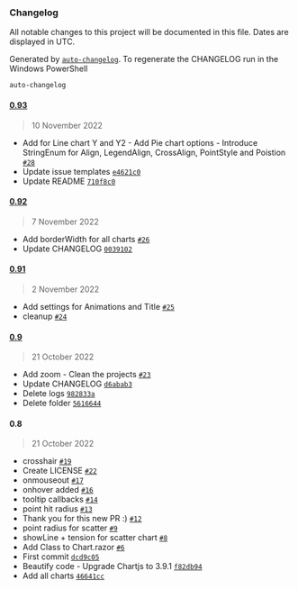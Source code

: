 ### Changelog

All notable changes to this project will be documented in this file. Dates are displayed in UTC.

Generated by [`auto-changelog`](https://github.com/CookPete/auto-changelog). To regenerate the CHANGELOG run in the Windows PowerShell

```
auto-changelog
```

#### [0.93](https://github.com/erossini/BlazorChartjs/compare/0.92...0.93)

> 10 November 2022

- Add for Line chart Y and Y2 - Add Pie chart options - Introduce StringEnum for Align, LegendAlign, CrossAlign, PointStyle and Poistion [`#28`](https://github.com/erossini/BlazorChartjs/pull/28)
- Update issue templates [`e4621c0`](https://github.com/erossini/BlazorChartjs/commit/e4621c0a7341187c4e27bb4710cba77d98ed13a7)
- Update README [`710f8c0`](https://github.com/erossini/BlazorChartjs/commit/710f8c0010af15a263b03907d7039f29d8ea0c9d)

#### [0.92](https://github.com/erossini/BlazorChartjs/compare/0.91...0.92)

> 7 November 2022

- Add borderWidth for all charts [`#26`](https://github.com/erossini/BlazorChartjs/pull/26)
- Update CHANGELOG [`0039102`](https://github.com/erossini/BlazorChartjs/commit/003910208c6e8b8dffb817a36eca9f9d81da674e)

#### [0.91](https://github.com/erossini/BlazorChartjs/compare/0.9...0.91)

> 2 November 2022

- Add settings for Animations and Title [`#25`](https://github.com/erossini/BlazorChartjs/pull/25)
- cleanup [`#24`](https://github.com/erossini/BlazorChartjs/pull/24)

#### [0.9](https://github.com/erossini/BlazorChartjs/compare/0.8...0.9)

> 21 October 2022

- Add zoom - Clean the projects [`#23`](https://github.com/erossini/BlazorChartjs/pull/23)
- Update CHANGELOG [`d6abab3`](https://github.com/erossini/BlazorChartjs/commit/d6abab38cc0052d6fef270d274ec8fcea2b6a6ab)
- Delete logs [`982833a`](https://github.com/erossini/BlazorChartjs/commit/982833abad557f51d0296a3741b7aafa8bb21760)
- Delete folder [`5616644`](https://github.com/erossini/BlazorChartjs/commit/5616644b7217d407bcd1b0d084a6c0e6905e3332)

#### 0.8

> 21 October 2022

- crosshair [`#19`](https://github.com/erossini/BlazorChartjs/pull/19)
- Create LICENSE [`#22`](https://github.com/erossini/BlazorChartjs/pull/22)
- onmouseout [`#17`](https://github.com/erossini/BlazorChartjs/pull/17)
- onhover added [`#16`](https://github.com/erossini/BlazorChartjs/pull/16)
- tooltip callbacks [`#14`](https://github.com/erossini/BlazorChartjs/pull/14)
- point hit radius [`#13`](https://github.com/erossini/BlazorChartjs/pull/13)
- Thank you for this new PR :) [`#12`](https://github.com/erossini/BlazorChartjs/pull/12)
- point radius for scatter [`#9`](https://github.com/erossini/BlazorChartjs/pull/9)
- showLine + tension for scatter chart [`#8`](https://github.com/erossini/BlazorChartjs/pull/8)
- Add Class to Chart.razor [`#6`](https://github.com/erossini/BlazorChartjs/pull/6)
- First commit [`dcd9c05`](https://github.com/erossini/BlazorChartjs/commit/dcd9c05eb6814a7f19bf28d675a582988d624415)
- Beautify code - Upgrade Chartjs to 3.9.1 [`f82db94`](https://github.com/erossini/BlazorChartjs/commit/f82db941ef0ea415b82e2b7e70f4188afd89114a)
- Add all charts [`46641cc`](https://github.com/erossini/BlazorChartjs/commit/46641ccb0c1a2160fcd3ca7599863c40cfeaa2f4)
